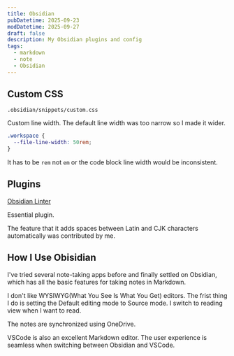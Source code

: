 ```yaml
---
title: Obsidian
pubDatetime: 2025-09-23
modDatetime: 2025-09-27
draft: false
description: My Obsidian plugins and config
tags:
  - markdown
  - note
  - Obsidian
---
```


## Custom CSS

`.obsidian/snippets/custom.css`

Custom line width. The default line width was too narrow so I made it wider.

```css
.workspace {
  --file-line-width: 50rem;
}
```

It has to be `rem` not `em` or the code block line width would be inconsistent.

## Plugins

[Obsidian Linter](https://github.com/platers/obsidian-linter)

Essential plugin.

The feature that it adds spaces between Latin and CJK characters automatically was contributed by me.

## How I Use Obisidian

I've tried several note-taking apps before and finally settled on Obsidian, which has all the basic features for taking notes in Markdown.

I don't like WYSIWYG(What You See Is What You Get) editors.
The frist thing I do is setting the Default editing mode to Source mode. I switch to reading view when I want to read.

The notes are synchronized using OneDrive.

VSCode is also an excellent Markdown editor. The user experience is seamless when switching between Obsidian and VSCode.
